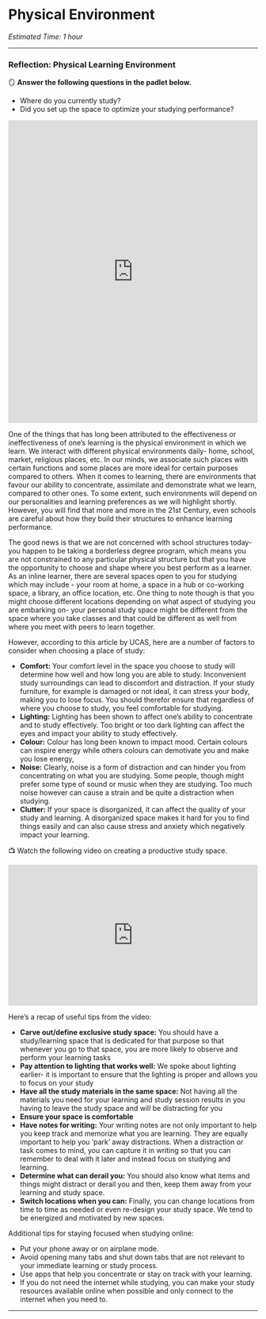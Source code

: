 # Physical Environment

*Estimated Time: 1 hour*

---

### Reflection: Physical Learning Environment

<aside>


🪞 **Answer the following questions in the padlet below.**

- Where do you currently study?
- Did you set up the space to optimize your studying performance?
</aside>

<div style="border:1px solid rgba(0,0,0,0.1);border-radius:2px;box-sizing:border-box;overflow:hidden;position:relative;width:100%;background:#F4F4F4"><iframe src="https://padlet.com/embed/5wngc3y4f1k2gf56" frameborder="0" allow="camera;microphone;geolocation" style="width:100%;height:608px;display:block;padding:0;margin:0"></iframe></div>

One of the things that has long been attributed to the effectiveness or ineffectiveness of one’s learning is the physical environment in which we learn. We interact with different physical environments daily- home, school, market, religious places, etc. In our minds, we associate such places with certain functions and some places are more ideal for certain purposes compared to others. When it comes to learning, there are environments that favour our ability to concentrate, assimilate and demonstrate what we learn, compared to other ones. To some extent, such environments will depend on our personalities and learning preferences as we will highlight shortly. However, you will find that more and more in the 21st Century, even schools are careful about how they build their structures to enhance learning performance.

The good news is that we are not concerned with school structures today- you happen to be taking a borderless degree program, which means you are not constrained to any particular physical structure but that you have the opportunity to choose and shape where you best perform as a learner. As an inline learner, there are several spaces open to you for studying which may include - your room at home, a space in a hub or co-working space, a library, an office location, etc. One thing to note though is that you might choose different locations depending on what aspect of studying you are embarking on- your personal study space might be different from the space where you take classes and that could be different as well from where you meet with peers to learn together.

However, according to this article by UCAS, here are a number of factors to consider when choosing a place of study:

- **Comfort:** Your comfort level in the space you choose to study will determine how well and how long you are able to study. Inconvenient study surroundings can lead to discomfort and distraction. If your study furniture, for example is damaged or not ideal, it can stress your body, making you to lose focus. You should therefor ensure that regardless of where you choose to study, you feel comfortable for studying.
- **Lighting:** Lighting has been shown to affect one’s ability to concentrate and to study effectively. Too bright or too dark lighting can affect the eyes and impact your ability to study effectively.
- **Colour:** Colour has long been known to impact mood. Certain colours can inspire energy while others colours can demotivate you and make you lose energy,
- **Noise:** Clearly, noise is a form of distraction and can hinder you from concentrating on what you are studying. Some people, though might prefer some type of sound or music when they are studying. Too much noise however can cause a strain and be quite a distraction when studying.
- **Clutter:** If your space is disorganized, it can affect the quality of your study and learning. A disorganized space makes it hard for you to find things easily and can also cause stress and anxiety which negatively impact your learning.

<aside>


📺 Watch the following video on creating a productive study space.

</aside>

<div style="position: relative; padding-bottom: 56.25%; height: 0;"><iframe src="https://www.youtube.com/embed/kB6wJkWO2SY" title="YouTube video player" frameborder="0" allow="accelerometer; autoplay; clipboard-write; encrypted-media; gyroscope; picture-in-picture" allowfullscreen style="position: absolute; top: 0; left: 0; width: 100%; height: 100%;"></iframe></div>

Here’s a recap of useful tips from the video:

- **Carve out/define exclusive study space:** You should have a study/learning space that is dedicated for that purpose so that whenever you go to that space, you are more likely to observe and perform your learning tasks
- **Pay attention to lighting that works well:** We spoke about lighting earlier- it is important to ensure that the lighting is proper and allows you to focus on your study
- **Have all the study materials in the same space:** Not having all the materials you need for your learning and study session results in you having to leave the study space and will be distracting for you
- **Ensure your space is comfortable**
- **Have notes for writing:** Your writing notes are not only important to help you keep track and memorize what you are learning. They are equally important to help you ‘park’ away distractions. When a distraction or task comes to mind, you can capture it in writing so that you can remember to deal with it later and instead focus on studying and learning.
- **Determine what can derail you:** You should also know what items and things might distract or derail you and then, keep them away from your learning and study space.
- **Switch locations when you can:** Finally, you can change locations from time to time as needed or even re-design your study space. We tend to be energized and motivated by new spaces.

Additional tips for staying focused when studying online:

- Put your phone away or on airplane mode.
- Avoid opening many tabs and shut down tabs that are not relevant to your immediate learning or study process.
- Use apps that help you concentrate or stay on track with your learning.
- If you do not need the internet while studying, you can make your study resources available online when possible and only connect to the internet when you need to.

---
